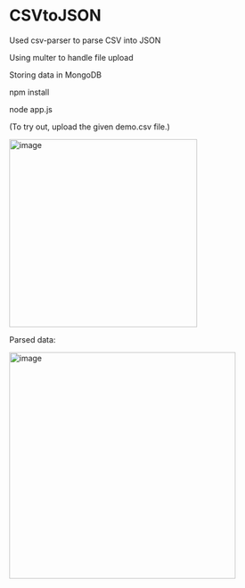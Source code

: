 # CSVtoJSON

Used csv-parser to parse CSV into JSON

Using multer to handle file upload

Storing data in MongoDB

npm install

node app.js

(To try out, upload the given demo.csv file.)

<img width="337" alt="image" src="https://user-images.githubusercontent.com/86217607/165720889-b9c02574-7077-47e6-a99c-9fafb539e817.png">

Parsed data:

<img width="406" alt="image" src="https://user-images.githubusercontent.com/86217607/165720418-9841c552-629e-456e-af4b-8af2e3e24998.png">
